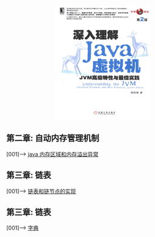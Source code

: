 <div align=center><img width="250" height="300" src="./static/java虚拟机.png"/></div>

## 第二章: 自动内存管理机制
[001]--> [ java 内存区域和内存溢出异常 ](01.内存区域和内存溢出异常.md)      
## 第三章: 链表
[001]--> [ 链表和链节点的实现 ](02.链表和链节点的实现.md)      
## 第三章: 链表
[001]--> [ 字典 ](03.字典.md)    
